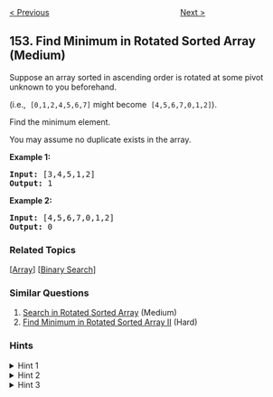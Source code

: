 <!--|This file generated by command(leetcode description); DO NOT EDIT.    |-->
<!--+----------------------------------------------------------------------+-->
<!--|@author    openset <openset.wang@gmail.com>                           |-->
<!--|@link      https://github.com/openset                                 |-->
<!--|@home      https://github.com/openset/leetcode                        |-->
<!--+----------------------------------------------------------------------+-->

[< Previous](https://github.com/openset/leetcode/tree/master/problems/maximum-product-subarray "Maximum Product Subarray")
　　　　　　　　　　　　　　　　
[Next >](https://github.com/openset/leetcode/tree/master/problems/find-minimum-in-rotated-sorted-array-ii "Find Minimum in Rotated Sorted Array II")

## 153. Find Minimum in Rotated Sorted Array (Medium)

<p>Suppose an array sorted in ascending order is rotated at some pivot unknown to you beforehand.</p>

<p>(i.e., &nbsp;<code>[0,1,2,4,5,6,7]</code>&nbsp;might become &nbsp;<code>[4,5,6,7,0,1,2]</code>).</p>

<p>Find the minimum element.</p>

<p>You may assume no duplicate exists in the array.</p>

<p><strong>Example 1:</strong></p>

<pre>
<strong>Input:</strong> [3,4,5,1,2] 
<strong>Output:</strong> 1
</pre>

<p><strong>Example 2:</strong></p>

<pre>
<strong>Input:</strong> [4,5,6,7,0,1,2]
<strong>Output:</strong> 0
</pre>

### Related Topics
  [[Array](https://github.com/openset/leetcode/tree/master/tag/array/README.md)]
  [[Binary Search](https://github.com/openset/leetcode/tree/master/tag/binary-search/README.md)]

### Similar Questions
  1. [Search in Rotated Sorted Array](https://github.com/openset/leetcode/tree/master/problems/search-in-rotated-sorted-array) (Medium)
  1. [Find Minimum in Rotated Sorted Array II](https://github.com/openset/leetcode/tree/master/problems/find-minimum-in-rotated-sorted-array-ii) (Hard)

### Hints
<details>
<summary>Hint 1</summary>
Array was originally in ascending order. Now that the array is rotated, there would be a point in the array where there is a small deflection from the increasing sequence. eg. The array would be something like [4, 5, 6, 7, 0, 1, 2].
</details>

<details>
<summary>Hint 2</summary>
You can divide the search space into two and see which direction to go.
Can you think of an algorithm which has O(logN) search complexity?
</details>

<details>
<summary>Hint 3</summary>
<ol>
<li>All the elements to the left of inflection point > first element of the array.</li>
<li>All the elements to the right of inflection point < first element of the array.</li>
<ol>
</details>
